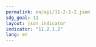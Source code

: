```yaml
---
permalink: en/api/11-2-1-2.json
sdg_goal: 11
layout: json_indicator
indicator: "11.2.1.2"
lang: en
---
```

